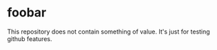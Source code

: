 foobar
======

This repository does not contain something of value. It's just for testing github features.


